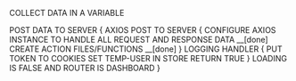 <!-- TODO API CALL -->

COLLECT DATA IN A VARIABLE

POST DATA TO SERVER {
    AXIOS POST TO SERVER {
        CONFIGURE AXIOS INSTANCE TO HANDLE ALL REQUEST AND RESPONSE DATA   __[done]
        CREATE ACTION FILES/FUNCTIONS        __[done]
    }
    LOGGING HANDLER {
        PUT TOKEN TO COOKIES
        SET TEMP-USER IN STORE
        RETURN TRUE
    }
    LOADING IS FALSE AND ROUTER IS DASHBOARD
}